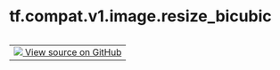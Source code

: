 <div itemscope itemtype="http://developers.google.com/ReferenceObject">
<meta itemprop="name" content="tf.compat.v1.image.resize_bicubic" />
<meta itemprop="path" content="Stable" />
</div>

# tf.compat.v1.image.resize_bicubic

<!-- Insert buttons and diff -->

<table class="tfo-notebook-buttons tfo-api nocontent" align="left">
<td>
  <a target="_blank" href="https://github.com/tensorflow/tensorflow/blob/r2.2/tensorflow/python/ops/image_ops_impl.py#L3888-L3898">
    <img src="https://www.tensorflow.org/images/GitHub-Mark-32px.png" />
    View source on GitHub
  </a>
</td>
</table>





<pre class="devsite-click-to-copy prettyprint lang-py tfo-signature-link">
<code>tf.compat.v1.image.resize_bicubic(
    images, size, align_corners=(False), name=None, half_pixel_centers=(False)
)
</code></pre>



<!-- Placeholder for "Used in" -->
